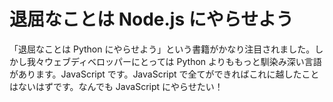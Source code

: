 # 退屈なことは Node.js にやらせよう

「退屈なことは Python にやらせよう」という書籍がかなり注目されました。しかし我々ウェブディベロッパーにとっては Python よりももっと馴染み深い言語があります。JavaScript です。JavaScript で全てができればこれに越したことはないはずです。なんでも JavaScript にやらせたい！

